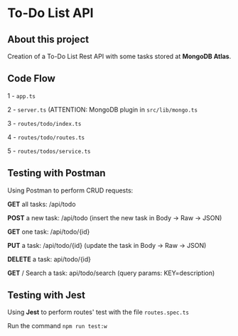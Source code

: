 # To-Do List API

<h2>About this project</h2>
<p>Creation of a To-Do List Rest API with some tasks stored at <strong>MongoDB Atlas</strong>.</p>
<p><Bootstrap for starting a new API, using Node, HAPI and TypeScript.</p>

<h2>Code Flow</h2>
<p>1 - <code>app.ts</code></p>
<p>2 - <code>server.ts</code> (ATTENTION: MongoDB plugin in <code>src/lib/mongo.ts</code></p>
<p>3 - <code>routes/todo/index.ts</code></p>
<p>4 - <code>routes/todo/routes.ts</code></p>
<p>5 - <code>routes/todos/service.ts</code></p>

<h2>Testing with Postman</h2>
<p>Using Postman to perform CRUD requests:</p>
<p><strong>GET</strong> all tasks: /api/todo</p>
<p><strong>POST</strong> a new task: /api/todo (insert the new task in Body -> Raw -> JSON)</p>
<p><strong>GET</strong> one task: /api/todo/{id}</p>
<p><strong>PUT</strong> a task: /api/todo/{id} (update the task in Body -> Raw -> JSON)</p>
<p><strong>DELETE</strong> a task: api/todo/{id}</p>
<p><strong>GET</strong> / Search a task: api/todo/search (query params: KEY=description)</p>

<h2>Testing with Jest</h2>
<p>Using <strong>Jest</strong> to perform routes' test with the file <code>routes.spec.ts</code></p>
<p>Run the command <code>npm run test:w</code></p>
